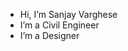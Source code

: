 - Hi, I’m Sanjay Varghese
- I’m a Civil Engineer 
- I’m a Designer
<!---
sanjayvarghese1007/sanjayvarghese1007 is a ✨ special ✨ repository because its `README.md` (this file) appears on your GitHub profile.
You can click the Preview link to take a look at your changes.
--->
